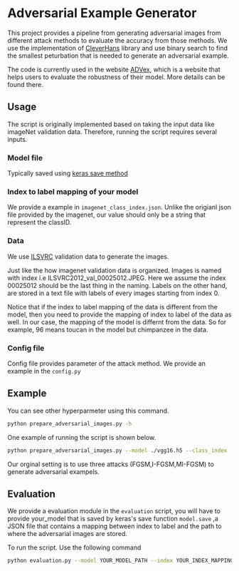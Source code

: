 # Adversarial Example Generator

This project provides a pipeline from generating adversarial images from different attack methods to evaluate the accuracy from those methods. We use the implementation of [CleverHans](https://github.com/tensorflow/cleverhans#setting-up-cleverhans) library and use binary search to find the smallest peturbation that is needed to generate an adversarial example.

The code is currently used in the website [ADVex](https://advex.org), which is a website that helps users
to evaluate the robustness of their model. More details can be found there.

## Usage

The script is originally implemented based on taking the input data like imageNet validation data. Therefore, running the script requires several inputs.



### Model file

Typically saved using [keras save method](https://keras.io/getting-started/faq/#how-can-i-save-a-keras-model)

### Index to label mapping of your model

We provide a example in ```imagenet_class_index.json```. Unlike the origianl json file provided by the imagenet, our value should only be a string that represent the classID.

### Data

We use [ILSVRC](http://www.image-net.org/challenges/LSVRC/2012/index) validation data to generate the images.

Just like the how imagenet validation data is organized.
Images is named with index i.e ILSVRC2012_val_00025012.JPEG.
Here we assume the index 00025012 should be the last thing in the naming. Labels on the other hand, are stored in a text file with labels of every images starting from index 0.

Notice that if the index to label mapping of the data is different from the model, then you need to provide the mapping of index to label of the data as well. In our case, the mapping of the model is differnt from the data. So for example, 96 means toucan in the model but chimpanzee in the data.

### Config file

Config file provides parameter of the attack method. We provide an example in the ```config.py```

## Example

You can see other hyperparmeter using this command.

```bash
python prepare_adversarial_images.py -h
```


One example of running the script is shown below.

```bash
python prepare_adversarial_images.py --model ./vgg16.h5 --class_index ./imagenet_class_index.json --num_step 1 --num_generate 10 --data_input . --data_label ILSVRC2012_validation_ground_truth.txt --data_mapping ./class_index.json --config config.json --output_original --output_path ./image_final/
```

Our orginal setting is to use three attacks (FGSM,I-FGSM,MI-FGSM) to generate adversarial exampels.

## Evaluation

We provide a evaluation module in the ```evaluation``` script, you will have to provide your_model that is saved by keras's save function `model.save` ,a JSON file that contains a mapping between index to label and the path to where the adversarial images are stored.

To run the script. Use the following command

```bash
python evaluation.py --model YOUR_MODEL_PATH --index YOUR_INDEX_MAPPING --AE_path directory of your AE
```
